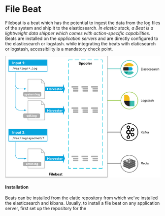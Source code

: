 #   File Beat

Filebeat is a beat which has the potential to ingest the data from the log files of the system and ship it to the elasticsearch. 
*In elastic stack, a Beat is a lightweight data shipper which comes with action-specific capabilities.*
Beats are installed on the *application servers* and are directly configured to the elasticsearch or logstash. while integrating the beats with elaticsearch or logstash, accessibility is a mandatory check point.



![filebeat!](filebeat.png)

#### Installation
Beats can be installed from the elatic repository from which we've installed the elasticsearch and kibana. Usually, to install a file beat on any application server, first set up the repository for the 
